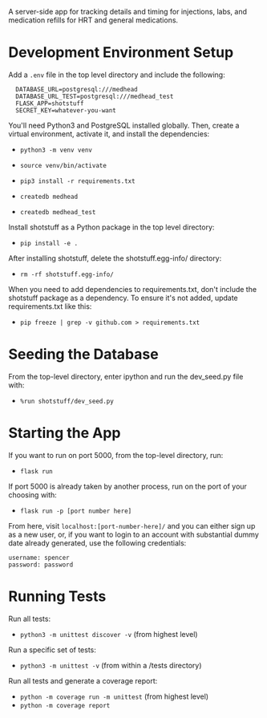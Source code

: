 
A server-side app for tracking details and timing for injections, labs, and
medication refills for HRT and general medications.

Development Environment Setup
=============================

Add a `.env` file in the top level directory and include the following:
```
  DATABASE_URL=postgresql:///medhead
  DATABASE_URL_TEST=postgresql:///medhead_test
  FLASK_APP=shotstuff
  SECRET_KEY=whatever-you-want
```

You'll need Python3 and PostgreSQL installed globally. Then, create a virtual environment,
activate it, and install the dependencies:

 - `python3 -m venv venv`
 - `source venv/bin/activate`
 - `pip3 install -r requirements.txt`

 - `createdb medhead`
 - `createdb medhead_test`

Install shotstuff as a Python package in the top level directory:

 - `pip install -e .`

After installing shotstuff, delete the shotstuff.egg-info/ directory:

 - `rm -rf shotstuff.egg-info/`

When you need to add dependencies to requirements.txt, don't include the
shotstuff package as a dependency. To ensure it's not added, update
requirements.txt like this:

 - `pip freeze | grep -v github.com > requirements.txt`

Seeding the Database
====================

From the top-level directory, enter ipython and run the dev_seed.py file with:

- `%run shotstuff/dev_seed.py`

Starting the App
================

If you want to run on port 5000, from the top-level directory, run:

 - `flask run`

If port 5000 is already taken by another process, run on the port of your choosing with:

 - `flask run -p [port number here]`

From here, visit `localhost:[port-number-here]/` and you can either sign up as a new user, or, if you
want to login to an account with substantial dummy date already generated, use the following credentials:

```
username: spencer
password: password
```

Running Tests
=============

Run all tests:
- `python3 -m unittest discover -v` (from highest level)

Run a specific set of tests:
- `python3 -m unittest -v` (from within a /tests directory)

Run all tests and generate a coverage report:
- `python -m coverage run -m unittest` (from highest level)
- `python -m coverage report`